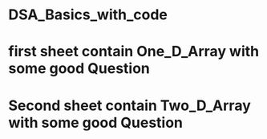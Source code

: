 # DSA_Basics_with_code
# first sheet contain One_D_Array with some good Question

# Second sheet contain Two_D_Array with some good Question 

